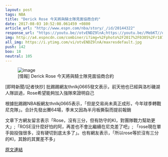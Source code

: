 ```yaml
---
layout: post
tags: NBA
title: "Derick Rose 今天將與騎士隊見面協商合約"
date: 2017-08-03 10:52:08.061459 +0800
article_url: "http://www.espn.com/nba/story/_/id/20144322"
response_url: "https://youtu.be//otvENDZ9lnA;https://youtu.be//MebKT//qhgN0"
img: http://a4.espncdn.com/combiner/i?img=%2Fphoto%2F2017%2F0305%2Fr187418_1296x729_16%2D9.jpg
all_img: https://i.ytimg.com/vi/otvENDZ9lnA/maxresdefault.jpg
push: 142
boo: 18
neutral: 105
---
```


<figure>
<img src="http://a4.espncdn.com/combiner/i?img=%2Fphoto%2F2017%2F0305%2Fr187418_1296x729_16%2D9.jpg" alt="image">
<figcaption>
[情報] Derick Rose 今天將與騎士隊見面協商合約
</figcaption>
</figure>



[即時新聞/記者快抄] 批踢踢網友thnlkj0665發文表示，前天他也已經與洛杉磯湖人隊談過，Rose希望能夠加入強隊來證明自己

根據批踢踢NBA板網友thnlkj0665表示，「但是交易尚未真正成形，今年球季轉戰尼克隊」。合計先發出賽64場，季末又因為半月板撕裂而提前報銷

文章下方網友留言表示「Rose，沒有三分，但有防守的KI，對團隊戰力幫助更大」;「ROSE沒什麼好怕的阿，再差也不會比繼續在尼克差了吧」; 「rose現在單手拋投強很多，沒有硬切到底太多了」。也有網友表示，「所以rose等於沒有三分的KI，其餘的其實差不多」

<a href = "https://www.ptt.cc/bbs/NBA/M.1500899193.A.579.html">原文連結</a>

